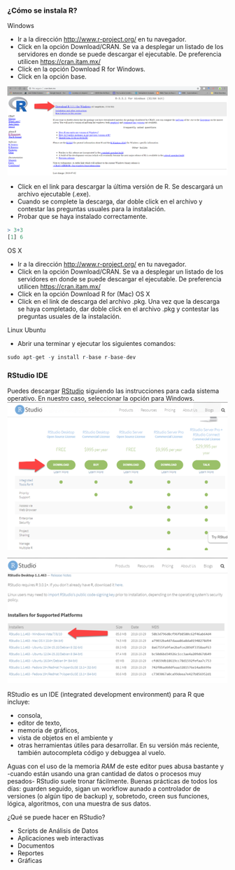 ### ¿Cómo se instala R?
Windows
 - Ir a la dirección http://www.r-project.org/ en tu navegador.
 - Click en la opción Download/CRAN. Se va a desplegar un listado de los servidores en donde se puede descargar el ejecutable. De preferencia utilicen https://cran.itam.mx/
 - Click en la opción Download R for Windows.
 - Click en la opción base.
 
![Top Ten](imgs/Windows-installer.png) 

- Click en el link para descargar la última versión de R. Se descargará un archivo ejecutable (.exe).
 - Cuando se complete la descarga, dar doble click en el archivo y contestar las preguntas usuales para la instalación.
 - Probar que se haya instalado correctamente.
```r
> 3+3
[1] 6
```

OS X
 - Ir a la dirección http://www.r-project.org/ en tu navegador.
 - Click en la opción Download/CRAN. Se va a desplegar un listado de los servidores en donde se puede descargar el ejecutable. De preferencia utilicen https://cran.itam.mx/
 - Click en la opción Download R for (Mac) OS X
 - Click en el link de descarga del archivo .pkg. Una vez que la descarga se haya completado, dar doble click en el archivo .pkg y contestar las preguntas usuales de la instalación.

Linux Ubuntu
 - Abrir una terminar y ejecutar los siguientes comandos:
 ``` r
 sudo apt-get -y install r-base r-base-dev
```

### RStudio IDE

Puedes descargar [RStudio](https://www.rstudio.com/products/rstudio/download/) siguiendo las instrucciones para cada sistema operativo. 
En nuestro caso, seleccionar la opción para Windows.
![Top Ten](imgs/windows-rstudio.png) 

![Top Ten](imgs/windows-rstudioinstaller.png) 

RStudio es un IDE (integrated development environment) para R que incluye:
- consola, 
- editor de texto, 
- memoria de gráficos, 
- vista de objetos en el ambiente y 
- otras herramientas útiles para desarrollar. 
En su versión más reciente, también autocompleta código y debuggea al vuelo.

Aguas con el uso de la memoria *RAM* de este editor pues abusa bastante y -cuando están usando una gran cantidad de datos o procesos muy pesados- RStudio suele tronar fácilmente. Buenas prácticas de todos los días: guarden seguido, sigan un workflow aunado a controlador de versiones (o algún tipo de backup) y, sobretodo, creen sus funciones, lógica, algoritmos, con una muestra de sus datos.

¿Qué se puede hacer en RStudio?
- Scripts de Análisis de Datos
- Aplicaciones web interactivas
- Documentos
- Reportes
- Gráficas
